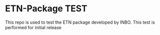 # ETN-Package TEST
This repo is used to test the ETN package developed by INBO.
This test is performed for initial release

